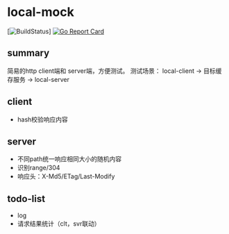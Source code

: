 # local-mock
[![BuildStatus](https://github.com/ZebraKK/local-mock/actions/workflows/main.yml/badge.svg)]
[![Go Report Card](https://goreportcard.com/badge/github.com/zebrakk/local-mock)](https://goreportcard.com/report/github.com/zebrakk/local-mock)

## summary
简易的http client端和 server端，方便测试。
测试场景：
	local-client -> 目标缓存服务 -> local-server

## client
* hash校验响应内容

## server
* 不同path统一响应相同大小的随机内容
* 识别range/304
* 响应头：X-Md5/ETag/Last-Modify

## todo-list
* log
* 请求结果统计（clt，svr联动）
